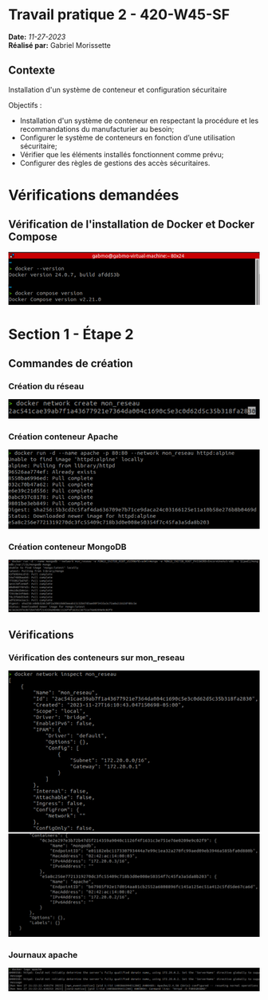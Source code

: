 # Travail pratique 2 - 420-W45-SF 

**Date:** _11-27-2023_<br> **Réalisé par:** Gabriel Morissette

## Contexte
Installation d'un système de conteneur et configuration sécuritaire 

Objectifs :

- Installation d'un système de conteneur en respectant la procédure et les recommandations du manufacturier au besoin;
- Configurer le système de conteneurs en fonction d’une utilisation sécuritaire;
- Vérifier que les éléments installés fonctionnent comme prévu;
- Configurer des règles de gestions des accès sécuritaires.

# Vérifications demandées

## Vérification de l'installation de Docker et Docker Compose
![Screenshot versions](img/version.PNG/)<br>

# Section 1 - Étape 2

## Commandes de création
### Création du réseau
![Screenshot reseau](img/reseau.PNG/)<br>

### Création conteneur Apache
![Screenshot apache](img/apache.PNG/)<br>

### Création conteneur MongoDB
![Screenshot mongo](img/mongo.PNG/)<br>

## Vérifications
### Vérification des conteneurs sur mon_reseau
![Screenshot verif1](img/verifreseau1.PNG/)<br>
![Screenshot verif2](img/verifreseau2.PNG/)<br>

### Journaux apache
![Screenshot apache logs](img/logsapache.PNG/)<br>
